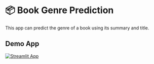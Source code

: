 # 📦 Book Genre Prediction 
This app can predict the genre of a book using its summary and title.
## Demo App

[![Streamlit App](https://static.streamlit.io/badges/streamlit_badge_black_white.svg)]([https://app-starter-kit.streamlit.app/]https://bookwise-prediction.streamlit.app/)
